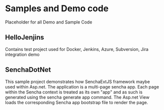 # Samples and Demo code
Placeholder for all Demo and Sample Code

## HelloJenjins
Contains test project used for Docker, Jenkins, Azure, Subversion, Jira integration demo


## SenchaDotNet

This sample project demonstrates how SenchaExtJS framework maybe used within Asp.net.  The application is a multi-page sencha app.  Each page within the Sencha context is treated as its own "app" and as such is generated using the sencha generate app command.
The Asp.net View loads the corresponding Sencha app bootstrap file to render the page.
